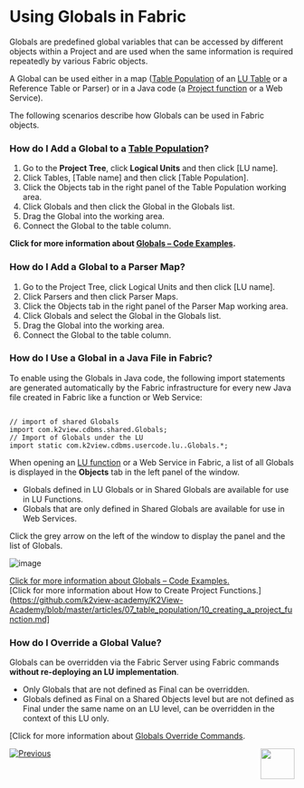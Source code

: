 # Using Globals in Fabric

Globals are predefined global variables that can be accessed by different objects within a Project and are used when the same information is required repeatedly by various Fabric objects. 

A Global can be used either in a map ([Table Population](https://github.com/k2view-academy/K2View-Academy/blob/master/articles/07_table_population/01_table_population_overview.md) of an [LU Table](https://github.com/k2view-academy/K2View-Academy/blob/master/articles/06_LU_tables/01_LU_tables_overview.md) or a Reference Table or Parser) or in a Java code (a [Project function](https://github.com/k2view-academy/K2View-Academy/blob/master/articles/07_table_population/08_project_functions.md) or a Web Service).
 
The following scenarios describe how Globals can be used in Fabric objects.

### How do I Add a Global to a [Table Population](https://github.com/k2view-academy/K2View-Academy/blob/master/articles/07_table_population/01_table_population_overview.md)?
1.	Go to the **Project Tree**, click **Logical Units** and then click [LU name]. 
2.	Click Tables, [Table name] and then click [Table Population].
3.	Click the Objects tab in the right panel of the Table Population working area.
4.	Click Globals and then click the Global in the Globals list.
5.	Drag the Global into the working area.
6.	Connect the Global to the table column.

**Click for more information about [Globals – Code Examples](https://github.com/k2view-academy/K2View-Academy/blob/master/articles/08_globals/04_globals_code_examples.md).**

### How do I Add a Global to a Parser Map?
1.	Go to the Project Tree, click Logical Units and then click [LU name].
2.	Click Parsers and then click Parser Maps.
3.	Click the Objects tab in the right panel of the Parser Map working area.
4.	Click Globals and select the Global in the Globals list.
5.	Drag the Global into the working area.
6.	Connect the Global to the table column.



### How do I Use a Global in a Java File in Fabric?
To enable using the Globals in Java code, the following import statements are generated automatically by the Fabric infrastructure for every new Java file created in Fabric like a function or Web Service: 

<pre><code>
// import of shared Globals
import com.k2view.cdbms.shared.Globals; 
// Import of Globals under the LU
import static com.k2view.cdbms.usercode.lu.<LU name>.Globals.*; 
</code></pre>

When opening an [LU function](https://github.com/k2view-academy/K2View-Academy/blob/master/articles/07_table_population/08_project_functions.md) or a Web Service in Fabric, a list of all Globals is displayed in the **Objects** tab in the left panel of the window. 
* Globals defined in LU Globals or in Shared Globals are available for use in LU Functions.
* Globals that are only defined in Shared Globals are available for use in Web Services.

Click the grey arrow on the left of the window to display the panel and the list of Globals.

![image](https://github.com/k2view-academy/K2View-Academy/blob/master/articles/08_globals/images/08_02_01%20list%20of%20Globals.png)

[Click for more information about Globals – Code Examples.](https://github.com/k2view-academy/K2View-Academy/blob/master/articles/08_globals/04_globals_code_examples.md)\
[Click for more information about How to Create Project Functions.](https://github.com/k2view-academy/K2View-Academy/blob/master/articles/07_table_population/10_creating_a_project_function.md]

### How do I Override a Global Value?
Globals can be overridden via the Fabric Server using Fabric commands **without re-deploying an LU implementation**.
* Only Globals that are not defined as Final can be overridden. 
* Globals defined as Final on a Shared Objects level but are not defined as Final under the same name on an LU level, can be overridden in the context of this LU only.

[Click for more information about [Globals Override Commands](https://github.com/k2view-academy/K2View-Academy/blob/master/articles/08_globals/03_set_globals.md). 

[![Previous](https://github.com/k2view-academy/K2View-Academy/blob/master/articles/images/Previous.png)](https://github.com/k2view-academy/K2View-Academy/blob/master/articles/08_globals/01_globals_overview.md)[<img align="right" width="60" height="54" src="https://github.com/k2view-academy/K2View-Academy/blob/master/articles/images/Next.png">](https://github.com/k2view-academy/K2View-Academy/blob/master/articles/08_globals/03_set_globals.md)






 
